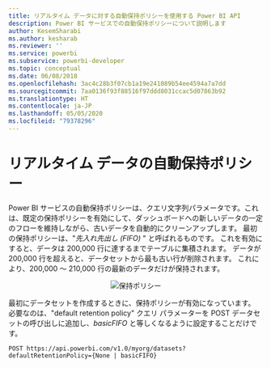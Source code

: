 ```yaml
---
title: リアルタイム データに対する自動保持ポリシーを使用する Power BI API
description: Power BI サービスでの自動保持ポリシーについて説明します
author: KesemSharabi
ms.author: kesharab
ms.reviewer: ''
ms.service: powerbi
ms.subservice: powerbi-developer
ms.topic: conceptual
ms.date: 06/08/2018
ms.openlocfilehash: 3ac4c28b3f07cb1a19e241089b54ee4594a7a7dd
ms.sourcegitcommit: 7aa0136f93f88516f97ddd8031ccac5d07863b92
ms.translationtype: HT
ms.contentlocale: ja-JP
ms.lasthandoff: 05/05/2020
ms.locfileid: "79378296"
---
```

# <a name="automatic-retention-policy-for-real-time-data"></a>リアルタイム データの自動保持ポリシー

Power BI サービスの自動保持ポリシーは、クエリ文字列パラメータです。これは、既定の保持ポリシーを有効にして、ダッシュボードへの新しいデータの一定のフローを維持しながら、古いデータを自動的にクリーンアップします。 最初の保持ポリシーは、"*先入れ先出し (FIFO)* " と呼ばれるものです。 これを有効にすると、データは 200,000 行に達するまでテーブルに集積されます。 データが 200,000 行を超えると、データセットから最も古い行が削除されます。 これにより、200,000 ～ 210,000 行の最新のデータだけが保持されます。  
  
<center>

![保持ポリシー](media/api-Automatic-retention-policy-for-real-time-data/retention-policy.png) 

</center>

最初にデータセットを作成するときに、保持ポリシーが有効になっています。 必要なのは、"default retention policy" クエリ パラメーターを POST データセットの呼び出しに追加し、*basicFIFO* と等しくなるように設定することだけです。  
  
    POST https://api.powerbi.com/v1.0/myorg/datasets?defaultRetentionPolicy={None | basicFIFO}